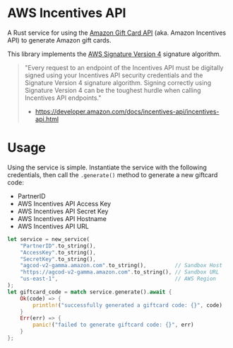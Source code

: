 # AWS Incentives API

A Rust service for using the [Amazon Gift Card API](https://developer.amazon.com/incentives-api) (aka. Amazon Incentives API) to generate Amazon gift cards. 

This library implements the [AWS Signature Version 4](https://docs.aws.amazon.com/general/latest/gr/sigv4_signing.html) signature algorithm.

> "Every request to an endpoint of the Incentives API must be digitally signed using your Incentives API security credentials and the Signature Version 4 signature algorithm. Signing correctly using Signature Version 4 can be the toughest hurdle when calling Incentives API endpoints."
> - https://developer.amazon.com/docs/incentives-api/incentives-api.html

# Usage

Using the service is simple. Instantiate the service with the following credentials, then call the `.generate()` method to generate a new giftcard code:
* PartnerID
* AWS Incentives API Access Key
* AWS Incentives API Secret Key
* AWS Incentives API Hostname
* AWS Incentives API URL

```rust
let service = new_service(
    "PartnerID".to_string(),
    "AccessKey".to_string(),
    "SecretKey".to_string(),
    "agcod-v2-gamma.amazon.com".to_string(),         // Sandbox Host
    "https://agcod-v2-gamma.amazon.com".to_string(), // Sandbox URL
    "us-east-1",                                     // AWS Region
);
let giftcard_code = match service.generate().await {
    Ok(code) => {
        println!("successfully generated a giftcard code: {}", code)
    }
    Err(err) => {
        panic!("failed to generate giftcard code: {}", err)
    }
};
```